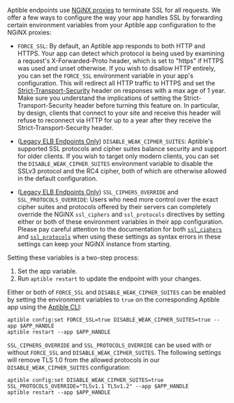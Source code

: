 Aptible endpoints use [NGiNX proxies](https://github.com/aptible/docker-nginx) to terminate SSL for all requests. We offer a few ways to configure the way your app handles SSL by forwarding certain environment variables from your Aptible app configuration to the NGiNX proxies:

* `FORCE_SSL`: By default, an Aptible app responds to both HTTP and HTTPS. Your
  app can detect which protocol is being used by examining a request's
  X-Forwarded-Proto header, which is set to "https" if HTTPS was used and unset
  otherwise. If you wish to disallow HTTP entirely, you can set the
  `FORCE_SSL` environment variable in your app's configuration. This will
  redirect all HTTP traffic to HTTPS and set the
  [Strict-Transport-Security](https://www.owasp.org/index.php/HTTP_Strict_Transport_Security)
  header on responses with a max age of 1 year. Make sure you understand the
  implications of setting the Strict-Transport-Security header before turning
  this feature on. In particular, by design, clients that connect to your site
  and receive this header will refuse to reconnect via HTTP for up to a year
  after they receive the Strict-Transport-Security header.

* ([Legacy ELB Endpoints Only][0]) `DISABLE_WEAK_CIPHER_SUITES`: Aptible's
  supported SSL protocols and cipher suites balance security and support for
  older clients.  If you wish to target only modern clients, you can set the
  `DISABLE_WEAK_CIPHER_SUITES` environment variable to disable the SSLv3
  protocol and the RC4 cipher, both of which are otherwise allowed in the
  default configuration.

* ([Legacy ELB Endpoints Only][0]) `SSL_CIPHERS_OVERRIDE` and
  `SSL_PROTOCOLS_OVERRIDE`: Users who need more control over the exact cipher
  suites and protocols offered by their servers can completely override the
  NGiNX `ssl_ciphers` and `ssl_protocols` directives by setting either or both
  of these environment variables in their app configuration.  Please pay
  careful attention to the documentation for both
  [`ssl_ciphers`](http://nginx.org/en/docs/http/ngx_http_ssl_module.html#ssl_ciphers)
  and
  [`ssl_protocols`](http://nginx.org/en/docs/http/ngx_http_ssl_module.html#ssl_protocols)
  when using these settings as syntax errors in these settings can keep your
  NGiNX instance from starting.

Setting these variables is a two-step process:

1. Set the app variable.
2. Run `aptible restart` to update the endpoint with your changes.

Either or both of `FORCE_SSL` and `DISABLE_WEAK_CIPHER_SUITES` can be enabled
by setting the environment variables to `true` on the corresponding Aptible app
using the [Aptible CLI](/support/topics/cli/how-to-install-cli):

```
aptible config:set FORCE_SSL=true DISABLE_WEAK_CIPHER_SUITES=true --app $APP_HANDLE
aptible restart --app $APP_HANDLE
```

`SSL_CIPHERS_OVERRIDE` and `SSL_PROTOCOLS_OVERRIDE` can be used with or without
`FORCE_SSL` and `DISABLE_WEAK_CIPHER_SUITES`. The following settings will remove TLS 1.0 from the allowed protocols in our `DISABLE_WEAK_CIPHER_SUITES` configuration:

```
aptible config:set DISABLE_WEAK_CIPHER_SUITES=true SSL_PROTOCOLS_OVERRIDE="TLSv1.1 TLSv1.2" --app $APP_HANDLE
aptible restart --app $APP_HANDLE
```

[0]: /support/topics/paas/upgrading-to-alb-endpoints
